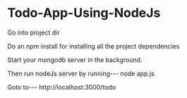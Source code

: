 # Todo-App-Using-NodeJs

Go into project dir

Do an npm install for installing all the project dependencies

Start your mongodb server in the background.

Then run nodeJs server by running---  node app.js

Goto to--- http://localhost:3000/todo   
